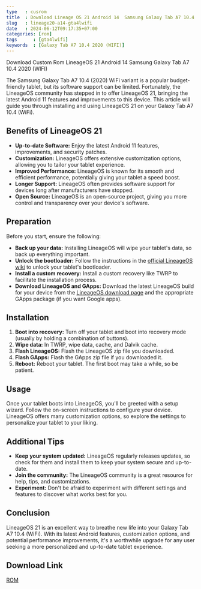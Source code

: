 ```yaml
---
type   : cusrom
title  : Download Lineage OS 21 Android 14  Samsung Galaxy Tab A7 10.4 2020 (WIFI)
slug   : lineage20-a14-gta4lwifi
date   : 2024-06-12T09:17:35+07:00
categories: [rom]
tags      : [gta4lwifi]
keywords  : [Galaxy Tab A7 10.4 2020 (WIFI)]
---
```


Download Custom Rom LineageOS 21 Android 14 Samsung Galaxy Tab A7 10.4 2020 (WIFI)

The Samsung Galaxy Tab A7 10.4 (2020) WiFi variant is a popular budget-friendly tablet, but its software support can be limited. Fortunately, the LineageOS community has stepped in to offer LineageOS 21, bringing the latest Android 11 features and improvements to this device. This article will guide you through installing and using LineageOS 21 on your Galaxy Tab A7 10.4 (WiFi).

## Benefits of LineageOS 21

* **Up-to-date Software:** Enjoy the latest Android 11 features, improvements, and security patches.
* **Customization:** LineageOS offers extensive customization options, allowing you to tailor your tablet experience.
* **Improved Performance:** LineageOS is known for its smooth and efficient performance, potentially giving your tablet a speed boost.
* **Longer Support:** LineageOS often provides software support for devices long after manufacturers have stopped.
* **Open Source:** LineageOS is an open-source project, giving you more control and transparency over your device's software.

## Preparation

Before you start, ensure the following:

* **Back up your data:** Installing LineageOS will wipe your tablet's data, so back up everything important.
* **Unlock the bootloader:** Follow the instructions in the [official LineageOS wiki](https://wiki.lineageos.org/devices/gta4lwifi/install/) to unlock your tablet's bootloader.
* **Install a custom recovery:** Install a custom recovery like TWRP to facilitate the installation process.
* **Download LineageOS and GApps:** Download the latest LineageOS build for your device from the [LineageOS download page](https://download.lineageos.org/devices/gta4lwifi) and the appropriate GApps package (if you want Google apps).

## Installation

1. **Boot into recovery:** Turn off your tablet and boot into recovery mode (usually by holding a combination of buttons).
2. **Wipe data:** In TWRP, wipe data, cache, and Dalvik cache.
3. **Flash LineageOS:** Flash the LineageOS zip file you downloaded.
4. **Flash GApps:** Flash the GApps zip file if you downloaded it.
5. **Reboot:** Reboot your tablet. The first boot may take a while, so be patient.

## Usage

Once your tablet boots into LineageOS, you'll be greeted with a setup wizard. Follow the on-screen instructions to configure your device. LineageOS offers many customization options, so explore the settings to personalize your tablet to your liking.

## Additional Tips

* **Keep your system updated:** LineageOS regularly releases updates, so check for them and install them to keep your system secure and up-to-date.
* **Join the community:** The LineageOS community is a great resource for help, tips, and customizations.
* **Experiment:** Don't be afraid to experiment with different settings and features to discover what works best for you.

## Conclusion

LineageOS 21 is an excellent way to breathe new life into your Galaxy Tab A7 10.4 (WiFi). With its latest Android features, customization options, and potential performance improvements, it's a worthwhile upgrade for any user seeking a more personalized and up-to-date tablet experience.


## Download Link
[ROM](https://t.me/wahyu6070files/624?single)
